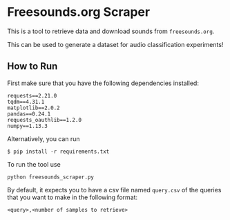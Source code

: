 # Freesounds.org Scraper
This is a tool to retrieve data and download sounds from `freesounds.org`.

This can be used to generate a dataset for audio classification experiments!

## How to Run
First make sure that you have the following dependencies installed:

```
requests==2.21.0
tqdm==4.31.1
matplotlib==2.0.2
pandas==0.24.1
requests_oauthlib==1.2.0
numpy==1.13.3
```

Alternatively, you can run 
```
$ pip install -r requirements.txt
```

To run the tool use
```
python freesounds_scraper.py
```

By default, it expects you to have a csv file named `query.csv` of the queries that you want to make in the following format:
```
<query>,<number of samples to retrieve>
```

